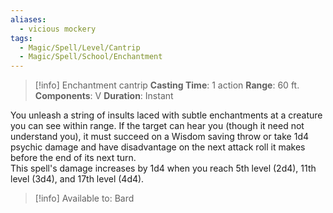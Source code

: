 ```yaml
---
aliases:
  - vicious mockery
tags:
  - Magic/Spell/Level/Cantrip
  - Magic/Spell/School/Enchantment
---
```

>[!info]
>Enchantment cantrip
>**Casting Time**: 1 action
>**Range**: 60 ft.
>**Components**: V
>**Duration**: Instant

You unleash a string of insults laced with subtle enchantments at a creature you can see within range. If the target can hear you (though it need not understand you), it must succeed on a Wisdom saving throw or take 1d4 psychic damage and have disadvantage on the next attack roll it makes before the end of its next turn.<br>
This spell's damage increases by 1d4 when you reach 5th level (2d4), 11th level (3d4), and 17th level (4d4).<br>
>[!info] Available to:
>Bard